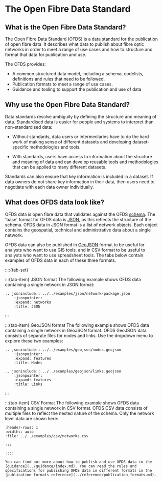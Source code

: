 # The Open Fibre Data Standard

## What is the Open Fibre Data Standard?

The Open Fibre Data Standard (OFDS) is a data standard for the publication of open fibre data. It describes what data to publish about fibre optic networks in order to meet a range of use cases and how to structure and format that data for publication and use.

The OFDS provides:
- A common structured data model, including a schema, codelists, definitions and rules that need to be followed.
- Publication formats to meet a range of use cases.
- Guidance and tooling to support the publication and use of data

## Why use the Open Fibre Data Standard?

Data standards resolve ambiguity by defining the structure and meaning of data. Standardised data is easier for people and systems to interpret than non-standardised data:

- Without standards, data users or intermediaries have to do the hard work of making sense of different datasets and developing dataset-specific methodologies and tools.

- With standards, users have access to information about the structure and meaning of data and can develop reusable tools and methodologies that can be applied to many different datasets.

Standards can also ensure that key information is included in a dataset. If data owners do not share key information in their data, then users need to negotiate with each data owner individually.

## What does OFDS data look like?

OFDS data is open fibre data that validates against the OFDS [schema](../reference/index.md). The 'base' format for OFDS data is [JSON](https://www.json.org/json-en.html), as this reflects the structure of the schema. OFDS data in JSON format is a list of network objects. Each object contains the geospatial, technical and administrative data about a single network.

OFDS data can also be published in [GeoJSON](https://geojson.org/) format to be useful for analysts who want to use GIS tools, and in CSV format to be useful to analysts who want to use spreadsheet tools. The tabs below contain examples of OFDS data in each of these three formats.

::::{tab-set}

:::{tab-item} JSON format
The following example shows OFDS data containing a single network in JSON format:

```{eval-rst} 
.. jsoninclude:: ../../examples/json/network-package.json
    :jsonpointer:
    :expand: networks
    :title: JSON
```
:::

:::{tab-item} GeoJSON format
The following example shows OFDS data containing a single network in GeoJSON format. OFDS GeoJSON data consists of separate files for nodes and links. Use the dropdown menu to explore these two examples:

```{eval-rst} 
.. jsoninclude:: ../../examples/geojson/nodes.geojson
    :jsonpointer:
    :expand: features
    :title: Nodes

.. jsoninclude:: ../../examples/geojson/links.geojson
    :jsonpointer:
    :expand: features
    :title: Links

```
:::

:::{tab-item} CSV Format
The following example shows OFDS data containing a single network in CSV format. OFDS CSV data consists of multiple files to reflect the nested nature of the schema. Only the network level data are shown here:

```{csv-table-no-translate}
:header-rows: 1
:widths: auto
:file: ../../examples/csv/networks.csv
```
```
:::

::::

You can find out more about how to publish and use OFDS data in the [guidance](../guidance/index.md). You can read the rules and specifications for publishing OFDS data in different formats in the [publication formats reference](../reference/publication_formats.md).